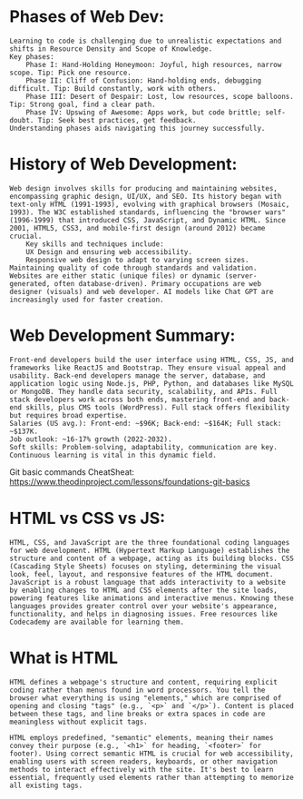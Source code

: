 # Phases of Web Dev:

    Learning to code is challenging due to unrealistic expectations and shifts in Resource Density and Scope of Knowledge.
    Key phases:
        Phase I: Hand-Holding Honeymoon: Joyful, high resources, narrow scope. Tip: Pick one resource.
        Phase II: Cliff of Confusion: Hand-holding ends, debugging difficult. Tip: Build constantly, work with others.
        Phase III: Desert of Despair: Lost, low resources, scope balloons. Tip: Strong goal, find a clear path.
        Phase IV: Upswing of Awesome: Apps work, but code brittle; self-doubt. Tip: Seek best practices, get feedback.
    Understanding phases aids navigating this journey successfully.

# History of Web Development:

    Web design involves skills for producing and maintaining websites, encompassing graphic design, UI/UX, and SEO. Its history began with text-only HTML (1991-1993), evolving with graphical browsers (Mosaic, 1993). The W3C established standards, influencing the "browser wars" (1996-1999) that introduced CSS, JavaScript, and Dynamic HTML. Since 2001, HTML5, CSS3, and mobile-first design (around 2012) became crucial.
        Key skills and techniques include:
        UX Design and ensuring web accessibility.
        Responsive web design to adapt to varying screen sizes.
    Maintaining quality of code through standards and validation.
    Websites are either static (unique files) or dynamic (server-generated, often database-driven). Primary occupations are web designer (visuals) and web developer. AI models like Chat GPT are increasingly used for faster creation.

# Web Development Summary:

    Front-end developers build the user interface using HTML, CSS, JS, and frameworks like ReactJS and Bootstrap. They ensure visual appeal and usability. Back-end developers manage the server, database, and application logic using Node.js, PHP, Python, and databases like MySQL or MongoDB. They handle data security, scalability, and APIs. Full stack developers work across both ends, mastering front-end and back-end skills, plus CMS tools (WordPress). Full stack offers flexibility but requires broad expertise.
    Salaries (US avg.): Front-end: ~$96K; Back-end: ~$164K; Full stack: ~$137K.
    Job outlook: ~16-17% growth (2022-2032).
    Soft skills: Problem-solving, adaptability, communication are key.
    Continuous learning is vital in this dynamic field.

Git basic commands CheatSheat: https://www.theodinproject.com/lessons/foundations-git-basics

# HTML vs CSS vs JS:

    HTML, CSS, and JavaScript are the three foundational coding languages for web development. HTML (Hypertext Markup Language) establishes the structure and content of a webpage, acting as its building blocks. CSS (Cascading Style Sheets) focuses on styling, determining the visual look, feel, layout, and responsive features of the HTML document. JavaScript is a robust language that adds interactivity to a website by enabling changes to HTML and CSS elements after the site loads, powering features like animations and interactive menus. Knowing these languages provides greater control over your website's appearance, functionality, and helps in diagnosing issues. Free resources like Codecademy are available for learning them.

# What is HTML

    HTML defines a webpage's structure and content, requiring explicit coding rather than menus found in word processors. You tell the browser what everything is using "elements," which are comprised of opening and closing "tags" (e.g., `<p>` and `</p>`). Content is placed between these tags, and line breaks or extra spaces in code are meaningless without explicit tags.

    HTML employs predefined, "semantic" elements, meaning their names convey their purpose (e.g., `<h1>` for heading, `<footer>` for footer). Using correct semantic HTML is crucial for web accessibility, enabling users with screen readers, keyboards, or other navigation methods to interact effectively with the site. It's best to learn essential, frequently used elements rather than attempting to memorize all existing tags.
